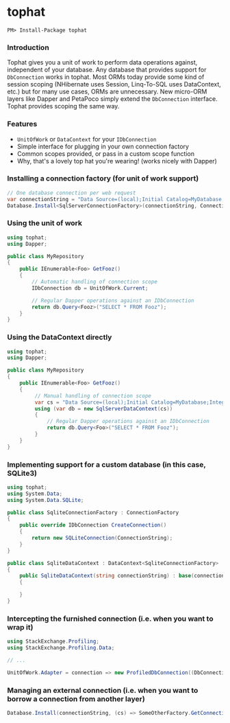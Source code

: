 # tophat

```
PM> Install-Package tophat
```

### Introduction
Tophat gives you a unit of work to perform data operations against, independent of your database.
Any database that provides support for `DbConnection` works in tophat. Most ORMs today provide
some kind of session scoping (NHibernate uses Session, Linq-To-SQL uses DataContext, etc.) but
for many use cases, ORMs are unnecessary. New micro-ORM layers like Dapper and PetaPoco simply extend
the `DbConnection` interface. Tophat provides scoping the same way.

### Features

* `UnitOfWork` or `DataContext` for your `IDbConnection`
* Simple interface for plugging in your own connection factory
* Common scopes provided, or pass in a custom scope function
* Why, that's a lovely top hat you're wearing! (works nicely with Dapper) 

### Installing a connection factory (for unit of work support)

```csharp
// One database connection per web request
var connectionString = "Data Source=(local);Initial Catalog=MyDatabase;Integrated Security=true";
Database.Install<SqlServerConnectionFactory>(connectionString, ConnectionScope.ByRequest);
```

### Using the unit of work
```csharp
using tophat;
using Dapper;

public class MyRepository
{
    public IEnumerable<Foo> GetFooz()
	{
		// Automatic handling of connection scope
		IDbConnection db = UnitOfWork.Current;

		// Regular Dapper operations against an IDbConnection
		return db.Query<Fooz>("SELECT * FROM Fooz");
	}
}
```

### Using the DataContext directly
```csharp
using tophat;
using Dapper;

public class MyRepository
{
    public IEnumerable<Foo> GetFooz()
	{
	     // Manual handling of connection scope
		 var cs = "Data Source=(local);Initial Catalog=MyDatabase;Integrated Security=true";
         using (var db = new SqlServerDataContext(cs))
         {
             // Regular Dapper operations against an IDbConnection
		     return db.Query<Foo>("SELECT * FROM Fooz");
         }		
	}
}
```

### Implementing support for a custom database (in this case, SQLite3)
```csharp
using tophat;
using System.Data;
using System.Data.SQLite;

public class SqliteConnectionFactory : ConnectionFactory
{
    public override IDbConnection CreateConnection()
    {
        return new SQLiteConnection(ConnectionString);
    }
}

public class SqliteDataContext : DataContext<SqliteConnectionFactory>
{
    public SqliteDataContext(string connectionString) : base(connectionString)
    {

    }
}
```

### Intercepting the furnished connection (i.e. when you want to wrap it)
```csharp
using StackExchange.Profiling;
using StackExchange.Profiling.Data;

// ...

UnitOfWork.Adapter = connection => new ProfiledDbConnection((DbConnection) connection, MiniProfiler.Current); 
```

### Managing an external connection (i.e. when you want to borrow a connection from another layer)
```csharp
Database.Install(connectionString, (cs) => SomeOtherFactory.GetConnection(cs), ConnectionScope.ByRequest);
```